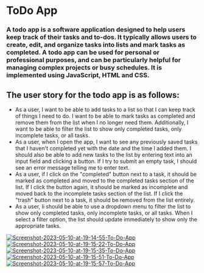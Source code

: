 # ToDo App

<h3>A todo app is a software application designed to help users keep track of their tasks and to-dos. It typically allows users to create, edit, and organize tasks into lists and mark tasks as completed. A todo app can be used for personal or professional purposes, and can be particularly helpful for managing complex projects or busy schedules. It is implemented using JavaScript, HTML and CSS.</h3>

<h2>The user story for the todo app is as follows:</h2>

- As a user, I want to be able to add tasks to a list so that I can keep track of things I need to do. I want to be able to mark tasks as completed and remove them from the list when I no longer need them. Additionally, I want to be able to filter the list to show only completed tasks, only incomplete tasks, or all tasks.
- As a user, when I open the app, I want to see any previously saved tasks that I haven't completed yet with the date and the time I added them. I should also be able to add new tasks to the list by entering text into an input field and clicking a button. If I try to submit an empty task, I should see an error message telling me to enter text.
- As a user, if I click on the "completed" button next to a task, it should be marked as completed and moved to the completed tasks section of the list. If I click the button again, it should be marked as incomplete and moved back to the incomplete tasks section of the list. If I click the "trash" button next to a task, it should be removed from the list entirely.
- As a user, Ii should be able to use a dropdown menu to filter the list to show only completed tasks, only incomplete tasks, or all tasks. When I select a filter option, the list should update immediately to show only the appropriate tasks.

<a href="https://ibb.co/W24s2WR"><img src="https://i.ibb.co/TgxrgBN/Screenshot-2023-05-10-at-19-14-55-To-Do-App.png" alt="Screenshot-2023-05-10-at-19-14-55-To-Do-App" border="0"></a>
<a href="https://ibb.co/xC4qDhQ"><img src="https://i.ibb.co/7Y9tXvF/Screenshot-2023-05-10-at-19-15-22-To-Do-App.png" alt="Screenshot-2023-05-10-at-19-15-22-To-Do-App" border="0"></a>
<a href="https://ibb.co/LkxRMsS"><img src="https://i.ibb.co/8KrsJQM/Screenshot-2023-05-10-at-19-15-35-To-Do-App.png" alt="Screenshot-2023-05-10-at-19-15-35-To-Do-App" border="0"></a>
<a href="https://ibb.co/Gsb8GsL"><img src="https://i.ibb.co/TKF7JKS/Screenshot-2023-05-10-at-19-15-51-To-Do-App.png" alt="Screenshot-2023-05-10-at-19-15-51-To-Do-App" border="0"></a>
<a href="https://ibb.co/9tmf2N4"><img src="https://i.ibb.co/HdLMYVP/Screenshot-2023-05-10-at-19-15-57-To-Do-App.png" alt="Screenshot-2023-05-10-at-19-15-57-To-Do-App" border="0"></a>
